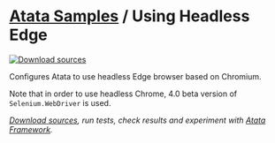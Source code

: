 # [Atata Samples](https://github.com/atata-framework/atata-samples) / Using Headless Edge

[![Download sources](https://img.shields.io/badge/Download-sources-brightgreen.svg)](https://github.com/atata-framework/atata-samples/raw/master/_archives/HeadlessEdge.zip)

Configures Atata to use headless Edge browser based on Chromium.

Note that in order to use headless Chrome, 4.0 beta version of `Selenium.WebDriver` is used.

*[Download sources](https://github.com/atata-framework/atata-samples/raw/master/_archives/HeadlessEdge.zip), run tests, check results and experiment with [Atata Framework](https://atata.io).*